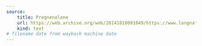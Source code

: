 ```yaml
---
source:
    title: Pregnenolone
    url: https://web.archive.org/web/20141010091049/https://www.longnaturalhealth.com/health-articles/pregnenolone
    kind: text
# filename date from wayback machine date
---
```

